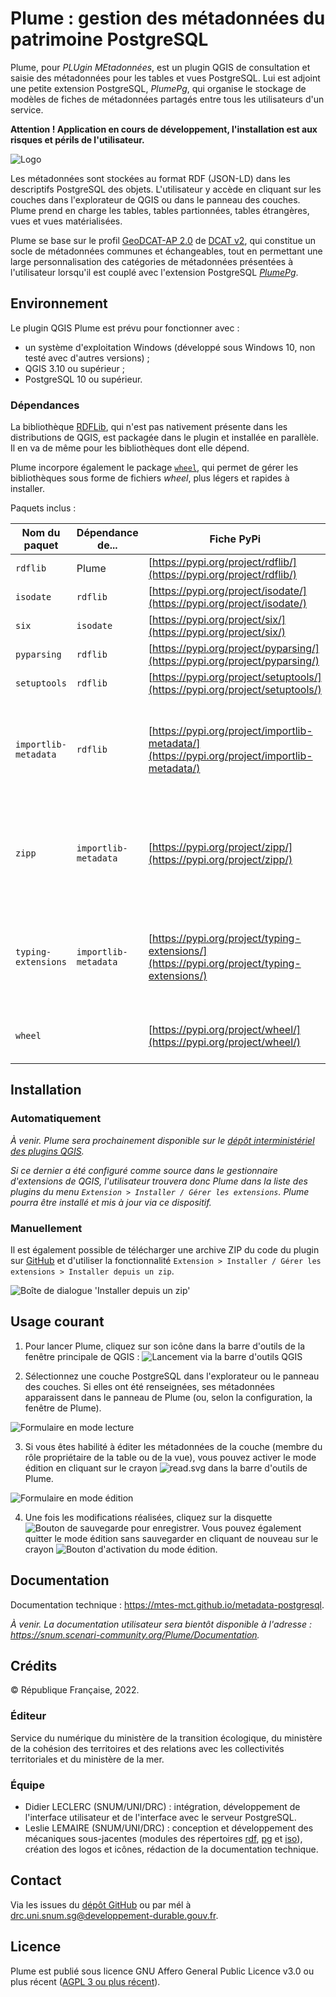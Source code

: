 # Plume : gestion des métadonnées du patrimoine PostgreSQL

Plume, pour *PLUgin MEtadonnées*, est un plugin QGIS de consultation et saisie des métadonnées pour les tables et vues PostgreSQL. Lui est adjoint une petite extension PostgreSQL, *PlumePg*, qui organise le stockage de modèles de fiches de métadonnées partagés entre tous les utilisateurs d'un service.

**Attention ! Application en cours de développement, l'installation est aux risques et périls de l'utilisateur.**

![Logo](plume/icons/logo/plume.svg)

Les métadonnées sont stockées au format RDF (JSON-LD) dans les descriptifs PostgreSQL des objets. L'utilisateur y accède en cliquant sur les couches dans l'explorateur de QGIS ou dans le panneau des couches. Plume prend en charge les tables, tables partionnées, tables étrangères, vues et vues matérialisées.

Plume se base sur le profil [GeoDCAT-AP 2.0](https://semiceu.github.io/GeoDCAT-AP/releases/2.0.0/) de [DCAT v2](https://www.w3.org/TR/vocab-dcat-2/), qui constitue un socle de métadonnées communes et échangeables, tout en permettant une large personnalisation des catégories de métadonnées présentées à l'utilisateur lorsqu'il est couplé avec l'extension PostgreSQL *[PlumePg](/postgresql)*.

## Environnement

Le plugin QGIS Plume est prévu pour fonctionner avec :
- un système d'exploitation Windows (développé sous Windows 10, non testé avec d'autres versions) ;
- QGIS 3.10 ou supérieur ;
- PostgreSQL 10 ou supérieur.

### Dépendances

La bibliothèque [RDFLib](https://pypi.org/project/rdflib/), qui n'est pas nativement présente dans les distributions de QGIS, est packagée dans le plugin et installée en parallèle. Il en va de même pour les bibliothèques dont elle dépend.

Plume incorpore également le package [`wheel`](https://pypi.org/project/wheel/), qui permet de gérer les bibliothèques sous forme de fichiers *wheel*, plus légers et rapides à installer.

Paquets inclus : 

| Nom du paquet | Dépendance de... | Fiche PyPi | Remarques |
| --- | --- | --- | --- |
| `rdflib` | Plume | [https://pypi.org/project/rdflib/](https://pypi.org/project/rdflib/) | |
| `isodate` | `rdflib` | [https://pypi.org/project/isodate/](https://pypi.org/project/isodate/) | |
| `six` | `isodate` | [https://pypi.org/project/six/](https://pypi.org/project/six/) | |
| `pyparsing` | `rdflib` | [https://pypi.org/project/pyparsing/](https://pypi.org/project/pyparsing/) | |
| `setuptools` | `rdflib` | [https://pypi.org/project/setuptools/](https://pypi.org/project/setuptools/) | |
| `importlib-metadata` | `rdflib` | [https://pypi.org/project/importlib-metadata/](https://pypi.org/project/importlib-metadata/) | Installé uniquement pour les versions de python strictement inférieures à la 3.8.0. |
| `zipp` | `importlib-metadata` | [https://pypi.org/project/zipp/](https://pypi.org/project/zipp/) | Installé uniquement pour les versions de python strictement inférieures à la 3.8.0. |
| `typing-extensions` | `importlib-metadata` | [https://pypi.org/project/typing-extensions/](https://pypi.org/project/typing-extensions/) | Installé uniquement pour les versions de python strictement inférieures à la 3.8.0. |
| `wheel` | | [https://pypi.org/project/wheel/](https://pypi.org/project/wheel/) | Pour l'installation des bibliothèques. |


## Installation

### Automatiquement

*À venir. Plume sera prochainement disponible sur le [dépôt interministériel des plugins QGIS](http://piece-jointe-carto.developpement-durable.gouv.fr/NAT002/QGIS/plugins/plugins.xml).*

*Si ce dernier a été configuré comme source dans le gestionnaire d'extensions de QGIS, l'utilisateur trouvera donc Plume dans la liste des plugins du menu `Extension > Installer / Gérer les extensions`. Plume pourra être installé et mis à jour via ce dispositif.*

### Manuellement

Il est également possible de télécharger une archive ZIP du code du plugin sur [GitHub](https://github.com/MTES-MCT/metadata-postgresql) et d'utiliser la fonctionnalité `Extension > Installer / Gérer les extensions > Installer depuis un zip`.

![Boîte de dialogue 'Installer depuis un zip'](plume/flyers/installe_zip.png)


## Usage courant

1. Pour lancer Plume, cliquez sur son icône dans la barre d'outils de la fenêtre principale de QGIS : ![Lancement via la barre d'outils QGIS](plume/flyers/launch_from_toolsbar.png)

2. Sélectionnez une couche PostgreSQL dans l'explorateur ou le panneau des couches. Si elles ont été renseignées, ses métadonnées apparaissent dans le panneau de Plume (ou, selon la configuration, la fenêtre de Plume).

![Formulaire en mode lecture](plume/flyers/plume_read.png)

3. Si vous êtes habilité à éditer les métadonnées de la couche (membre du rôle propriétaire de la table ou de la vue), vous pouvez activer le mode édition en cliquant sur le crayon ![read.svg](/plume/icons/general/read.svg) dans la barre d'outils de Plume.

![Formulaire en mode édition](plume/flyers/plume_edit.png)

4. Une fois les modifications réalisées, cliquez sur la disquette ![Bouton de sauvegarde](/plume/icons/general/save.svg) pour enregistrer. Vous pouvez également quitter le mode édition sans sauvegarder en cliquant de nouveau sur le crayon ![Bouton d'activation du mode édition](/plume/icons/general/read.svg).


## Documentation

Documentation technique : https://mtes-mct.github.io/metadata-postgresql.

*À venir. La documentation utilisateur sera bientôt disponible à l'adresse : https://snum.scenari-community.org/Plume/Documentation.*

## Crédits

© République Française, 2022.

### Éditeur

Service du numérique du ministère de la transition écologique, du ministère de la cohésion des territoires et des relations avec les collectivités territoriales et du ministère de la mer.

### Équipe

- Didier LECLERC (SNUM/UNI/DRC) : intégration, développement de l'interface utilisateur et de l'interface avec le serveur PostgreSQL.
- Leslie LEMAIRE (SNUM/UNI/DRC) : conception et développement des mécaniques sous-jacentes (modules des répertoires [rdf](/plume/rdf), [pg](/plume/pg) et [iso](/plume/iso)), création des logos et icônes, rédaction de la documentation technique.

## Contact

Via les issues du [dépôt GitHub](https://github.com/MTES-MCT/metadata-postgresql) ou par mél à drc.uni.snum.sg@developpement-durable.gouv.fr.


## Licence

Plume est publié sous licence GNU Affero General Public Licence v3.0 ou plus récent ([AGPL 3 ou plus récent](https://spdx.org/licenses/AGPL-3.0-or-later.html)).
